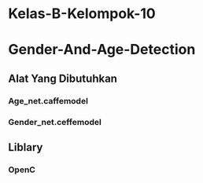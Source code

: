 # Kelas-B-Kelompok-10
# Gender-And-Age-Detection
## Alat Yang Dibutuhkan
### Age_net.caffemodel 
### Gender_net.ceffemodel
## Liblary
### OpenC
